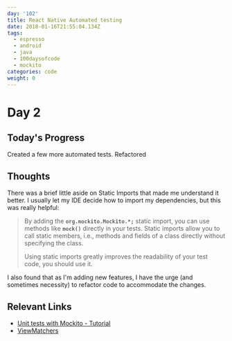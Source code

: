 ```yaml
---
day: '102'
title: React Native Automated testing
date: 2018-01-16T21:55:04.134Z
tags:
  - espresso
  - android
  - java
  - 100daysofcode
  - mockito
categories: code
weight: 0
---
```

# Day 2

## Today's Progress

Created a few more automated tests. Refactored 

<!-- more -->

## Thoughts

There was a brief little aside on Static Imports that made me understand it better. I usually let my IDE decide how to import my dependencies, but this was really helpful:

> By adding the **`org.mockito.Mockito.*;`** static import, you can use methods like **`mock()`** directly in your tests. Static imports allow you to call static members, i.e., methods and fields of a class directly without specifying the class.
>
> Using static imports greatly improves the readability of your test code, you should use it.

I also found that as I'm adding new features, I have the urge (and sometimes necessity) to refactor code to accommodate the changes.

## Relevant Links

* [Unit tests with Mockito - Tutorial](http://www.vogella.com/tutorials/Mockito/article.html)
* [ViewMatchers](https://developer.android.com/reference/android/support/test/espresso/matcher/ViewMatchers.html)
